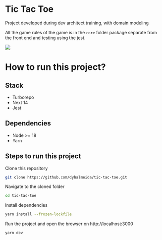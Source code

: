 # Tic Tac Toe

Project developed during dev architect training, with domain modeling

All the game rules of the game is in the `core` folder package separate from the front end and testing using the jest.

![](./.github/assets/capture.gif)

# How to run this project?

## Stack

- Turborepo
- Next 14
- Jest

## Dependencies

- Node >= 18
- Yarn

## Steps to run this project

Clone this repository

```bash
git clone https://github.com/dyhalmeida/tic-tac-toe.git
```

Navigate to the cloned folder

```bash
cd tic-tac-toe
```

Install dependencies

```bash
yarn install --frozen-lockfile
```

Run the project and open the browser on http://localhost:3000

```bash
yarn dev
```
